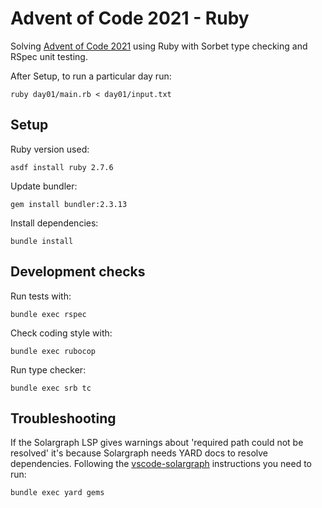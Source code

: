 # Advent of Code 2021 - Ruby

Solving [Advent of Code 2021](https://adventofcode.com/2021) using Ruby with Sorbet type checking and RSpec unit testing.

After Setup, to run a particular day run:

```
ruby day01/main.rb < day01/input.txt
```

## Setup

Ruby version used:

```
asdf install ruby 2.7.6
```

Update bundler:

```
gem install bundler:2.3.13
```

Install dependencies:
```
bundle install
```

## Development checks

Run tests with:

```
bundle exec rspec
```

Check coding style with:

```
bundle exec rubocop
```

Run type checker:

```
bundle exec srb tc
```

## Troubleshooting

If the Solargraph LSP gives warnings about 'required path could not be resolved' it's because Solargraph needs YARD docs to resolve dependencies. Following the [vscode-solargraph](https://github.com/castwide/vscode-solargraph#solargraph-and-bundler) instructions you need to run:

```
bundle exec yard gems
```
